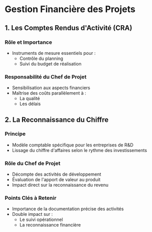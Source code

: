 # Gestion Financière des Projets

## 1. Les Comptes Rendus d'Activité (CRA)

### Rôle et Importance
- Instruments de mesure essentiels pour :
  - Contrôle du planning
  - Suivi du budget de réalisation

### Responsabilité du Chef de Projet
- Sensibilisation aux aspects financiers
- Maîtrise des coûts parallèlement à :
  - La qualité
  - Les délais

## 2. La Reconnaissance du Chiffre

### Principe
- Modèle comptable spécifique pour les entreprises de R&D
- Lissage du chiffre d'affaires selon le rythme des investissements

### Rôle du Chef de Projet
- Décompte des activités de développement
- Évaluation de l'apport de valeur au produit
- Impact direct sur la reconnaissance du revenu

### Points Clés à Retenir
- Importance de la documentation précise des activités
- Double impact sur :
  - Le suivi opérationnel
  - La reconnaissance financière
